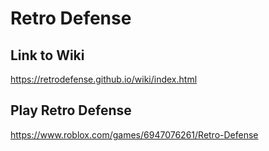 # Retro Defense

## Link to Wiki
https://retrodefense.github.io/wiki/index.html

## Play Retro Defense
https://www.roblox.com/games/6947076261/Retro-Defense
